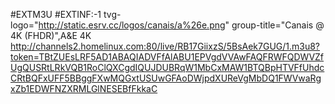 #EXTM3U
#EXTINF:-1 tvg-logo="http://static.esrv.cc/logos/canais/a%26e.png" group-title="Canais @ 4K (FHDR)",A&E 4K
http://channels2.homelinux.com:80/live/RB17GiixzS/5BsAek7GUG/1.m3u8?token=TBtZUEsLRF5AD1ABAQIADVFfAlABU1EPVgdVVAwFAQFRWFQDWVZfUgQUSRtLRkVQB1RoClQXCgdIQUJDUBRqW1MbCxMAW1BTQBpHTVFfUhdcCRtBQFxUFF5BBggFXwMQGxtUSUwGFAoDWjpdXUReVgMbDQ1FWVwaRgxZb1EDWFNZXRMLGlNESEBfFkkaC
